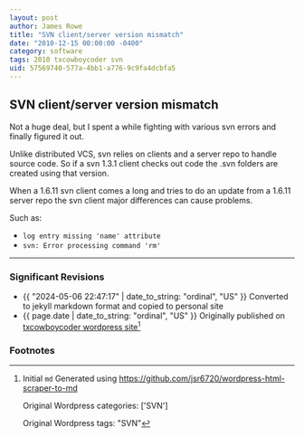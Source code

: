 ```yaml
---
layout: post
author: James Rowe
title: "SVN client/server version mismatch"
date: "2010-12-15 00:00:00 -0400"
category: software
tags: 2010 txcowboycoder svn
uid: 57569740-577a-4bb1-a776-9c9fa4dcbfa5
---
```


## SVN client/server version mismatch

Not a huge deal, but I spent a while fighting with various svn errors and finally figured it out.

Unlike distributed VCS, svn relies on clients and a server repo to handle source code. So if a svn 1.3.1 client checks out code the .svn folders are created using that version.

When a 1.6.11 svn client comes a long and tries to do an update from a 1.6.11 server repo the svn client major differences can cause problems.

Such as:

* `log entry missing 'name' attribute`
* `svn: Error processing command 'rm'`

---

### Significant Revisions

- {{ "2024-05-06 22:47:17" | date_to_string: "ordinal", "US" }} Converted to jekyll markdown format and copied to personal site
- {{ page.date | date_to_string: "ordinal", "US" }} Originally published on [txcowboycoder wordpress site](https://txcowboycoder.wordpress.com/2010/12/15/svn-clientserver-version-mismatch/)[^draft]

### Footnotes

[^draft]: Initial `md` Generated using <https://github.com/jsr6720/wordpress-html-scraper-to-md>

    Original Wordpress categories: ['SVN']

    Original Wordpress tags: "SVN"